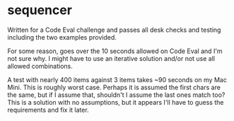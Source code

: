 sequencer
=========

Written for a Code Eval challenge and passes all desk checks and testing including the two examples provided. 

For some reason, goes over the 10 seconds allowed on Code Eval and I'm not sure why. I might have to use an iterative solution and/or not use all allowed combinations.

A test with nearly 400 items against 3 items takes ~90 seconds on my Mac Mini. This is roughly worst case. Perhaps it is assumed the first chars are the same, but if I assume that, shouldn't I assume the last ones match too? This is a solution with no assumptions, but it appears I'll have to guess the requirements and fix it later.
